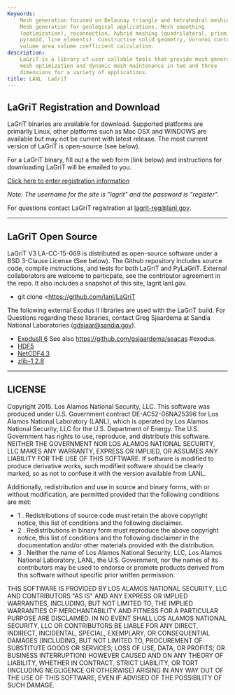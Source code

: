 ```yaml
---
Keywords: 
    Mesh generation focused on Delaunay triangle and tetrahedral meshing.
    Mesh generation for geological applications. Mesh smoothing
    (optimization), reconnection, hybrid meshing (quadrilateral, prism,
    pyramid, line elements). Constructive solid geometry, Voronoi control
    volume area volume coefficient calculation.
description: 
    LaGriT is a library of user callable tools that provide mesh generation,
    mesh optimization and dynamic mesh maintenance in two and three
    dimensions for a variety of applications.
title: LANL  LaGriT 
---
```




 
LaGriT Registration and Download
--------------------------------

LaGriT binaries are available for download. Supported platforms are
primarily Linux, other platforms such as Mac OSX and WINDOWS are
available but may not be current with latest release. The most current
version of LaGriT is open-source (see below).

For a LaGriT binary, fill out a the web form (link below) and
instructions for downloading LaGriT will be emailed to you.

[Click here to enter registration information](https://lagrit.lanl.gov/reg/form.php)

*Note: The username for the site is "lagrit" and the password is
"register".*

For questions contact LaGriT registration at lagrit-reg@lanl.gov.

------------------------------------------------------------------------

LaGriT Open Source
------------------

LaGriT V3 LA-CC-15-069 is distributed as open-source software under a
BSD 3-Clause License (See below). The Github repository includes source
code, compile instructions, and tests for both LaGriT and PyLaGriT.
External collaborators are welcome to particpate, see the contributor
agreement in the repo. It also includes a snapshot of this site,
lagrit.lanl.gov.

-   git clone <https://github.com/lanl/LaGriT

The following external Exodus II libraries are used with the LaGriT
build. For Questions regarding these libraries, contact Greg Sjaardema
at Sandia National Laboratories (gdsjaar@sandia.gov).

-   [ExodusII 6](http://sourceforge.net/projects/exodusii/files/)
    See also https://github.com/gsjaardema/seacas
#exodus.
-   [HDF5](https://www.hdfgroup.org/downloads/index.html)
-   [NetCDF4.3](http://www.unidata.ucar.edu/downloads/netcdf/index.jsp)
-   [zlib-1.2.8](http://www.zlib.net)



------------------------------------------------------------------------

LICENSE
-------

Copyright 2015. Los Alamos National Security, LLC. This software was
produced under U.S. Government contract DE-AC52-06NA25396 for Los Alamos
National Laboratory (LANL), which is operated by Los Alamos National
Security, LLC for the U.S. Department of Energy. The U.S. Government has
rights to use, reproduce, and distribute this software. NEITHER THE
GOVERNMENT NOR LOS ALAMOS NATIONAL SECURITY, LLC MAKES ANY WARRANTY,
EXPRESS OR IMPLIED, OR ASSUMES ANY LIABILITY FOR THE USE OF THIS
SOFTWARE. If software is modified to produce derivative works, such
modified software should be clearly marked, so as not to confuse it with
the version available from LANL.

Additionally, redistribution and use in source and binary forms, with or
without modification, are permitted provided that the following
conditions are met:

-   1
. Redistributions of source code must retain the above copyright
    notice, this list of conditions and the following disclaimer.
-   2
. Redistributions in binary form must reproduce the above copyright
    notice, this list of conditions and the following disclaimer in the
    documentation and/or other materials provided with the distribution.
-   3
. Neither the name of Los Alamos National Security, LLC, Los Alamos
    National Laboratory, LANL, the U.S. Government, nor the names of its
    contributors may be used to endorse or promote products derived from
    this software without specific prior written permission.

THIS SOFTWARE IS PROVIDED BY LOS ALAMOS NATIONAL SECURITY, LLC AND
CONTRIBUTORS "AS IS" AND ANY EXPRESS OR IMPLIED WARRANTIES, INCLUDING,
BUT NOT LIMITED TO, THE IMPLIED WARRANTIES OF MERCHANTABILITY AND
FITNESS FOR A PARTICULAR PURPOSE ARE DISCLAIMED. IN NO EVENT SHALL LOS
ALAMOS NATIONAL SECURITY, LLC OR CONTRIBUTORS BE LIABLE FOR ANY DIRECT,
INDIRECT, INCIDENTAL, SPECIAL, EXEMPLARY, OR CONSEQUENTIAL DAMAGES
(INCLUDING, BUT NOT LIMITED TO, PROCUREMENT OF SUBSTITUTE GOODS OR
SERVICES; LOSS OF USE, DATA, OR PROFITS; OR BUSINESS INTERRUPTION)
HOWEVER CAUSED AND ON ANY THEORY OF LIABILITY, WHETHER IN CONTRACT,
STRICT LIABILITY, OR TORT (INCLUDING NEGLIGENCE OR OTHERWISE) ARISING IN
ANY WAY OUT OF THE USE OF THIS SOFTWARE, EVEN IF ADVISED OF THE
POSSIBILITY OF SUCH DAMAGE.




